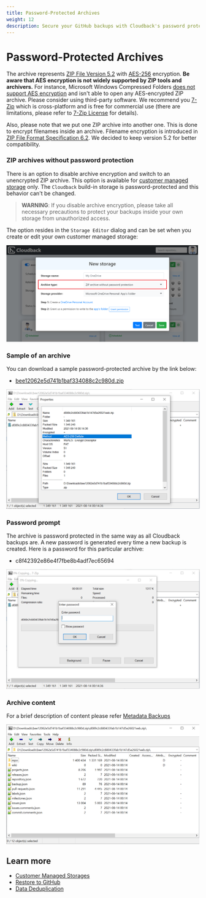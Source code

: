 ```yaml
---
title: Password-Protected Archives
weight: 12
description: Secure your GitHub backups with Cloudback's password protection
---
```


# Password-Protected Archives

The archive represents [ZIP File Version 5.2](https://pkware.cachefly.net/webdocs/APPNOTE/APPNOTE-5.2.0.txt) with [AES-256](https://en.wikipedia.org/wiki/Advanced_Encryption_Standard) encryption. **Be aware that AES encryption is not widely supported by ZIP tools and archivers.** For instance, Microsoft Windows Compressed Folders [does not support AES encryption](https://devblogs.microsoft.com/oldnewthing/20180515-00/?p=98755) and isn't able to open any AES-encrypted ZIP archive. Please consider using third-party software. We recommend you [7-Zip](https://www.7-zip.org/) which is cross-platform and is free for commercial use (there are limitations, please refer to [7-Zip License](https://www.7-zip.org/license.txt) for details). 

Also, please note that we put one ZIP archive into another one. This is done to encrypt filenames inside an archive. Filename encryption is introduced in [ZIP File Format Specification 6.2](https://pkware.cachefly.net/webdocs/APPNOTE/APPNOTE-6.2.0.txt). We decided to keep version 5.2 for better compatibility.

### ZIP archives without password protection

There is an option to disable archive encryption and switch to an unencrypted ZIP archive. This option is available for [customer managed storage](/features/customer-storages) only. The `Cloudback` build-in storage is password-protected and this behavior can't be changed.

> **WARNING**: If you disable archive encryption, please take all necessary precautions to protect your backups inside your own storage from unauthorized access.

The option resides in the `Storage Editor` dialog and can be set when you create or edit your own customer managed storage:

<img src="/static/features/optional-password.png" alt="Open restored" width="500"/>

### Sample of an archive

You can download a sample password-protected archive by the link below:
* [bee12062e5d741b1baf334088c2c980d.zip](/static/features/bee12062e5d741b1baf334088c2c980d.zip)

<img src="/static/features/zip-aes.png" alt="Inside a backup 1"/>

### Password prompt

The archive is password protected in the same way as all Cloudback backups are. A new password is generated every time a new backup is created. Here is a password for this particular archive:
* c8f42392e86e4f7fbe8b4adf7ec65694

<img src="/static/features/zip-password.png" alt="Inside a backup 2"/>

### Archive content

For a brief description of content please refer [Metadata Backups](/features/metadata)

<img src="/static/features/zip-content.png" alt="Inside a backup 3"/>

## Learn more

- [Customer Managed Storages](/features/customer-storages)
- [Restore to GitHub](/features/restore-to-github)
- [Data Deduplication](/features/deduplication/)